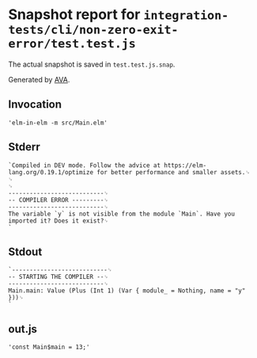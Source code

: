 # Snapshot report for `integration-tests/cli/non-zero-exit-error/test.test.js`

The actual snapshot is saved in `test.test.js.snap`.

Generated by [AVA](https://avajs.dev).

## Invocation

    'elm-in-elm -m src/Main.elm'

## Stderr

    `Compiled in DEV mode. Follow the advice at https://elm-lang.org/0.19.1/optimize for better performance and smaller assets.␊
    ␊
    ␊
    ---------------------------␊
    -- COMPILER ERROR ---------␊
    ---------------------------␊
    The variable `y` is not visible from the module `Main`. Have you imported it? Does it exist?␊
    `

## Stdout

    `---------------------------␊
    -- STARTING THE COMPILER --␊
    ---------------------------␊
    Main.main: Value (Plus (Int 1) (Var { module_ = Nothing, name = "y" }))␊
    `

## out.js

    'const Main$main = 13;'
